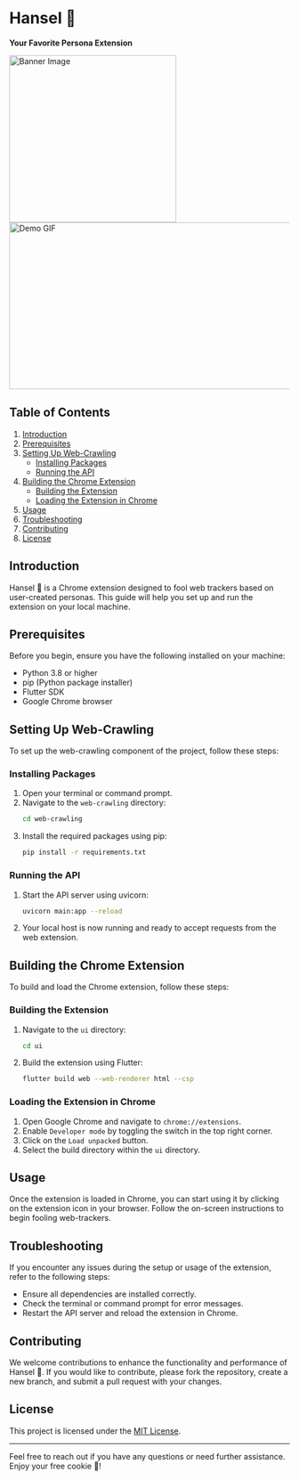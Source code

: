 # Hansel 🍪
**Your Favorite Persona Extension**

<img src=https://github.com/keremgirenes/persona-extension-comp491/assets/69321438/611b4e5b-3ec3-4b69-9346-31794caf2af3 alt="Banner Image" height="300">
<img src=https://github.com/keremgirenes/persona-extension-comp491/assets/69321438/6b1381ee-4b8f-421e-a82b-60eb356644d5 alt="Demo GIF" width=600 height=300>

## Table of Contents
1. [Introduction](#introduction)
2. [Prerequisites](#prerequisites)
3. [Setting Up Web-Crawling](#setting-up-web-crawling)
   - [Installing Packages](#installing-packages)
   - [Running the API](#running-the-api)
4. [Building the Chrome Extension](#building-the-chrome-extension)
   - [Building the Extension](#building-the-extension)
   - [Loading the Extension in Chrome](#loading-the-extension-in-chrome)
5. [Usage](#usage)
6. [Troubleshooting](#troubleshooting)
7. [Contributing](#contributing)
8. [License](#license)

## Introduction
Hansel 🍪 is a Chrome extension designed to fool web trackers based on user-created personas. This guide will help you set up and run the extension on your local machine.

## Prerequisites
Before you begin, ensure you have the following installed on your machine:
- Python 3.8 or higher
- pip (Python package installer)
- Flutter SDK
- Google Chrome browser

## Setting Up Web-Crawling
To set up the web-crawling component of the project, follow these steps:

### Installing Packages
1. Open your terminal or command prompt.
2. Navigate to the `web-crawling` directory:
   ```bash
   cd web-crawling
3. Install the required packages using pip:
   ```bash
   pip install -r requirements.txt

### Running the API
1. Start the API server using uvicorn:
   ```bash
   uvicorn main:app --reload
2. Your local host is now running and ready to accept requests from the web extension.

## Building the Chrome Extension
To build and load the Chrome extension, follow these steps:

### Building the Extension
1. Navigate to the `ui` directory:
   ```bash
   cd ui
2. Build the extension using Flutter:
   ```bash
   flutter build web --web-renderer html --csp

### Loading the Extension in Chrome
1. Open Google Chrome and navigate to `chrome://extensions`.
2. Enable `Developer mode` by toggling the switch in the top right corner.
3. Click on the `Load unpacked` button.
4. Select the build directory within the `ui` directory.

## Usage
Once the extension is loaded in Chrome, you can start using it by clicking on the extension icon in your browser. Follow the on-screen instructions to begin fooling web-trackers.

## Troubleshooting
If you encounter any issues during the setup or usage of the extension, refer to the following steps:

- Ensure all dependencies are installed correctly.
- Check the terminal or command prompt for error messages.
- Restart the API server and reload the extension in Chrome.

## Contributing
We welcome contributions to enhance the functionality and performance of Hansel 🍪. If you would like to contribute, please fork the repository, create a new branch, and submit a pull request with your changes.

## License
This project is licensed under the [MIT License](https://opensource.org/licenses/MIT).

---

Feel free to reach out if you have any questions or need further assistance. Enjoy your free cookie 🍪!
